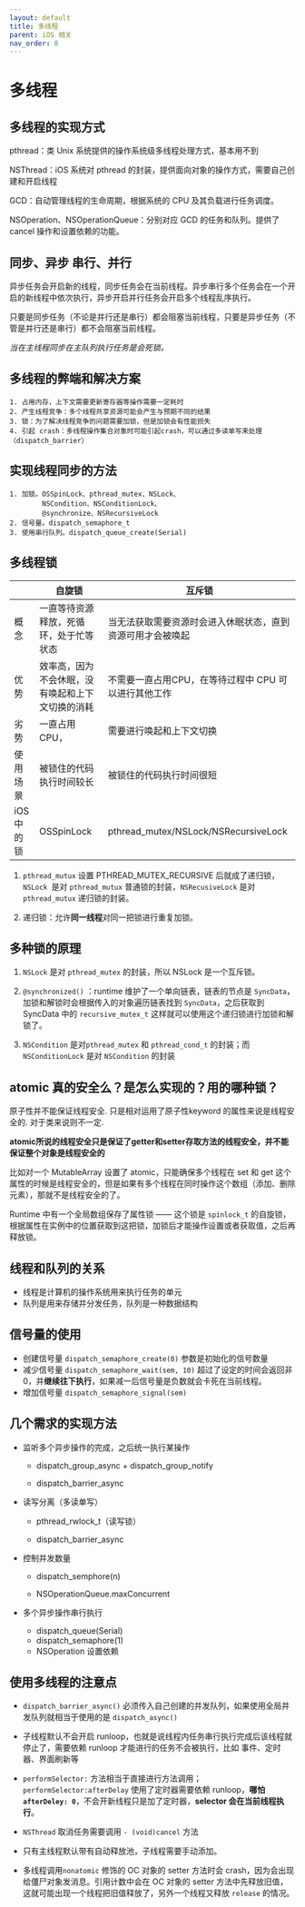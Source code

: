 ```yaml
---
layout: default
title: 多线程
parent: iOS 相关
nav_order: 8
---
```


# 多线程

## 多线程的实现方式

pthread：类 Unix 系统提供的操作系统级多线程处理方式，基本用不到

NSThread：iOS 系统对 pthread 的封装，提供面向对象的操作方式，需要自己创建和开启线程

GCD：自动管理线程的生命周期，根据系统的 CPU 及其负载进行任务调度。

NSOperation、NSOperationQueue：分别对应 GCD 的任务和队列。提供了 cancel 操作和设置依赖的功能。

## 同步、异步 串行、并行

异步任务会开启新的线程，同步任务会在当前线程。异步串行多个任务会在一个开启的新线程中依次执行，异步开启并行任务会开启多个线程乱序执行。

只要是同步任务（不论是并行还是串行）都会阻塞当前线程，只要是异步任务（不管是并行还是串行）都不会阻塞当前线程。

*当在主线程同步在主队列执行任务是会死锁。*

## 多线程的弊端和解决方案

```
1. 占用内存，上下文需要更新寄存器等操作需要一定耗时
2. 产生线程竞争：多个线程共享资源可能会产生与预期不同的结果
3. 锁：为了解决线程竞争的问题需要加锁，但是加锁会有性能损失
4. 引起 crash：多线程操作集合对象时可能引起crash，可以通过多读单写来处理（dispatch_barrier）
```

## 实现线程同步的方法

    1. 加锁。OSSpinLock、pthread_mutex、NSLock、
            NSCondition、NSConditionLock、
            @synchronize、NSRecursiveLock
    2. 信号量。dispatch_semaphore_t
    3. 使用串行队列。dispatch_queue_create(Serial)

## 多线程锁

|         | 自旋锁                      | 互斥锁                                  |
| ------- | ------------------------ | ------------------------------------ |
| 概念      | 一直等待资源释放，死循环，处于忙等状态      | 当无法获取需要资源时会进入休眠状态，直到资源可用才会被唤起        |
| 优势      | 效率高，因为不会休眠，没有唤起和上下文切换的消耗 | 不需要一直占用CPU，在等待过程中 CPU 可以进行其他工作       |
| 劣势      | 一直占用 CPU，                | 需要进行唤起和上下文切换                         |
| 使用场景    | 被锁住的代码执行时间较长             | 被锁住的代码执行时间很短                         |
| iOS 中的锁 | OSSpinLock               | pthread_mutex/NSLock/NSRecursiveLock |

1. `pthread_mutux` 设置 PTHREAD_MUTEX_RECURSIVE 后就成了递归锁，`NSLock `是对 `pthread_mutux` 普通锁的封装，`NSRecusiveLock` 是对 `pthread_mutux` 递归锁的封装。

2. 递归锁：允许**同一线程**对同一把锁进行重复加锁。

## 多种锁的原理

1. `NSLock` 是对 `pthread_mutex` 的封装，所以 NSLock 是一个互斥锁。

2. `@synchronized()` ：runtime 维护了一个单向链表，链表的节点是 `SyncData`，加锁和解锁时会根据传入的对象遍历链表找到 `SyncData`，之后获取到 SyncData 中的 `recursive_mutex_t` 这样就可以使用这个递归锁进行加锁和解锁了。

3. `NSCondition` 是对`pthread_mutex` 和 `pthread_cond_t` 的封装；而 `NSConditionLock` 是对 `NSCondition` 的封装

## atomic 真的安全么？是怎么实现的？用的哪种锁？

原子性并不能保证线程安全. 只是相对运用了原子性keyword 的属性来说是线程安全的. 对于类来说则不一定.

**atomic所说的线程安全只是保证了getter和setter存取方法的线程安全，并不能保证整个对象是线程安全的**

比如对一个 MutableArray 设置了 atomic，只能确保多个线程在 set 和 get 这个属性的时候是线程安全的，但是如果有多个线程在同时操作这个数组（添加、删除元素），那就不是线程安全的了。

Runtime 中有一个全局数组保存了属性锁 —— 这个锁是 `spinlock_t` 的自旋锁，根据属性在实例中的位置获取到这把锁，加锁后才能操作设置或者获取值，之后再释放锁。

## 线程和队列的关系

- 线程是计算机的操作系统用来执行任务的单元
- 队列是用来存储并分发任务，队列是一种数据结构

## 信号量的使用

- 创建信号量 `dispatch_semaphore_create(0)` 参数是初始化的信号数量
- 减少信号量 `dispatch_semaphore_wait(sem, 10)` 超过了设定的时间会返回非0，并**继续往下执行**，如果减一后信号量是负数就会卡死在当前线程。
- 增加信号量 `dispatch_semaphore_signal(sem)` 

## 几个需求的实现方法

- 监听多个异步操作的完成，之后统一执行某操作
    - dispatch_group_async + dispatch_group_notify

    - dispatch_barrier_async

- 读写分离（多读单写）
    - pthread_rwlock_t（读写锁）

    - dispatch_barrier_async

- 控制并发数量
    - dispatch_semphore(n)

    - NSOperationQueue.maxConcurrent

- 多个异步操作串行执行 
    - dispatch_queue(Serial) 
    - dispatch_semaphore(1)
    - NSOperation 设置依赖


## 使用多线程的注意点

- `dispatch_barrier_async()` 必须传入自己创建的并发队列，如果使用全局并发队列就相当于使用的是 `dispatch_async()`

- 子线程默认不会开启 runloop，也就是说线程内任务串行执行完成后该线程就停止了，需要依赖 runloop 才能进行的任务不会被执行，比如 事件、定时器、界面刷新等

- `performSelector:` 方法相当于直接进行方法调用；`performSelector:afterDelay` 使用了定时器需要依赖 runloop，**哪怕 `afterDeley: 0`**，不会开新线程只是加了定时器，**selector 会在当前线程执行**。

- `NSThread` 取消任务需要调用 `- (void)cancel` 方法

- 只有主线程默认带有自动释放池，子线程需要手动添加。

- 多线程调用`nonatomic` 修饰的 OC 对象的 setter 方法时会 crash，因为会出现给僵尸对象发消息。引用计数中会在 OC 对象的 setter 方法中先释放旧值，这就可能出现一个线程把旧值释放了，另外一个线程又释放 `release` 的情况。
